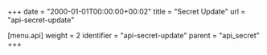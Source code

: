 +++
date = "2000-01-01T00:00:00+00:02"
title = "Secret Update"
url = "api-secret-update"

[menu.api]
  weight = 2
  identifier = "api-secret-update"
  parent = "api_secret"
+++
